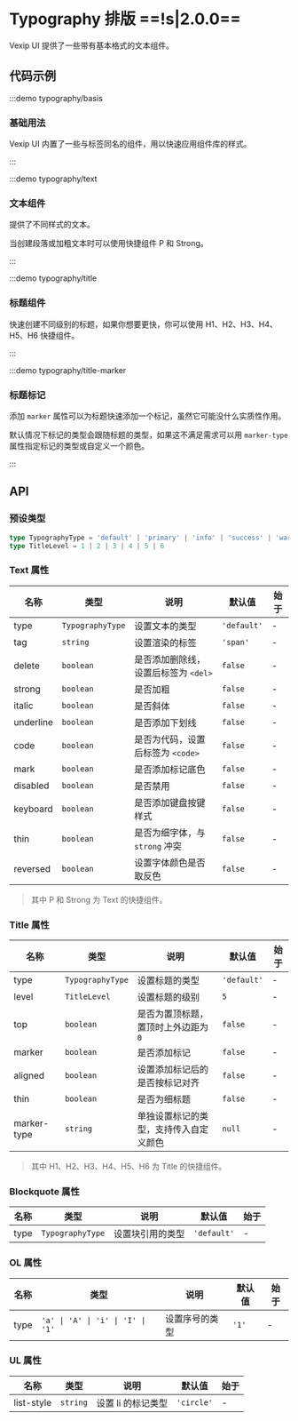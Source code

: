 # Typography 排版 ==!s|2.0.0==

Vexip UI 提供了一些带有基本格式的文本组件。

## 代码示例

:::demo typography/basis

### 基础用法

Vexip UI 内置了一些与标签同名的组件，用以快速应用组件库的样式。

:::

:::demo typography/text

### 文本组件

提供了不同样式的文本。

当创建段落或加粗文本时可以使用快捷组件 P 和 Strong。

:::

:::demo typography/title

### 标题组件

快速创建不同级别的标题，如果你想要更快，你可以使用 H1、H2、H3、H4、H5、H6 快捷组件。

:::

:::demo typography/title-marker

### 标题标记

添加 `marker` 属性可以为标题快速添加一个标记，虽然它可能没什么实质性作用。

默认情况下标记的类型会跟随标题的类型，如果这不满足需求可以用 `marker-type` 属性指定标记的类型或自定义一个颜色。

:::

## API

### 预设类型

```ts
type TypographyType = 'default' | 'primary' | 'info' | 'success' | 'warning' | 'error'
type TitleLevel = 1 | 2 | 3 | 4 | 5 | 6
```

### Text 属性

| 名称      | 类型             | 说明                                 | 默认值      | 始于 |
| --------- | ---------------- | ------------------------------------ | ----------- | ---- |
| type      | `TypographyType` | 设置文本的类型                       | `'default'` | -    |
| tag       | `string`         | 设置渲染的标签                       | `'span'`    | -    |
| delete    | `boolean`        | 是否添加删除线，设置后标签为 `<del>` | `false`     | -    |
| strong    | `boolean`        | 是否加粗                             | `false`     | -    |
| italic    | `boolean`        | 是否斜体                             | `false`     | -    |
| underline | `boolean`        | 是否添加下划线                       | `false`     | -    |
| code      | `boolean`        | 是否为代码，设置后标签为 `<code>`    | `false`     | -    |
| mark      | `boolean`        | 是否添加标记底色                     | `false`     | -    |
| disabled  | `boolean`        | 是否禁用                             | `false`     | -    |
| keyboard  | `boolean`        | 是否添加键盘按键样式                 | `false`     | -    |
| thin      | `boolean`        | 是否为细字体，与 `strong` 冲突       | `false`     | -    |
| reversed  | `boolean`        | 设置字体颜色是否取反色               | `false`     | -    |

> 其中 P 和 Strong 为 Text 的快捷组件。

### Title 属性

| 名称        | 类型             | 说明                                   | 默认值      | 始于 |
| ----------- | ---------------- | -------------------------------------- | ----------- | ---- |
| type        | `TypographyType` | 设置标题的类型                         | `'default'` | -    |
| level       | `TitleLevel`     | 设置标题的级别                         | `5`         | -    |
| top         | `boolean`        | 是否为置顶标题，置顶时上外边距为 `0`   | `false`     | -    |
| marker      | `boolean`        | 是否添加标记                           | `false`     | -    |
| aligned     | `boolean`        | 设置添加标记后的是否按标记对齐         | `false`     | -    |
| thin        | `boolean`        | 是否为细标题                           | `false`     | -    |
| marker-type | `string`         | 单独设置标记的类型，支持传入自定义颜色 | `null`      | -    |

> 其中 H1、H2、H3、H4、H5、H6 为 Title 的快捷组件。

### Blockquote 属性

| 名称 | 类型             | 说明             | 默认值      | 始于 |
| ---- | ---------------- | ---------------- | ----------- | ---- |
| type | `TypographyType` | 设置块引用的类型 | `'default'` | -    |

### OL 属性

| 名称 | 类型                              | 说明           | 默认值 | 始于 |
| ---- | --------------------------------- | -------------- | ------ | ---- |
| type | `'a' \| 'A' \| 'i' \| 'I' \| '1'` | 设置序号的类型 | `'1'`  | -    |

### UL 属性

| 名称       | 类型     | 说明               | 默认值     | 始于 |
| ---------- | -------- | ------------------ | ---------- | ---- |
| list-style | `string` | 设置 li 的标记类型 | `'circle'` | -    |
